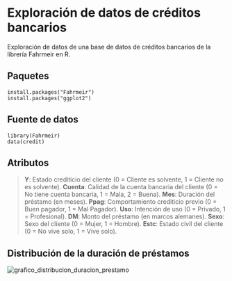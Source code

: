 # Exploración de datos de créditos bancarios

Exploración de datos de una base de datos de créditos bancarios de la librería Fahrmeir en R. 

## Paquetes

	install.packages("Fahrmeir")
	install.packages("ggplot2")

## Fuente de datos
	
	library(Fahrmeir)
	data(credit)
	
## Atributos

> **Y**: Estado crediticio del cliente (0 = Cliente es solvente, 1 = Cliente no es solvente).
>**Cuenta**: Calidad de la cuenta bancaria del cliente (0 = No tiene cuenta bancaria, 1 = Mala, 2 = Buena).
>**Mes**: Duración del préstamo (en meses).
>**Ppag**: Comportamiento crediticio previo (0 = Buen pagador, 1 = Mal Pagador).
>**Uso**: Intención de uso (0 = Privado, 1 = Profesional).
>**DM**: Monto del préstamo (en marcos alemanes).
>**Sexo**: Sexo del cliente (0 = Mujer, 1 = Hombre).
>**Estc**: Estado civil del cliente (0 = No vive solo, 1 = Vive solo).

## Distribución de la duración de préstamos

![grafico_distribucion_duracion_prestamo](http://www.solocodigoweb.com/wp-content/uploads/2020/05/distribucion_duracion_prestamos.jpg)